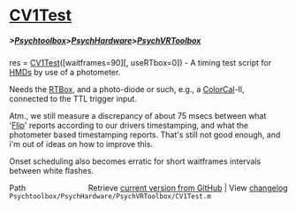 # [CV1Test](CV1Test)
##### >[Psychtoolbox](Psychtoolbox)>[PsychHardware](PsychHardware)>[PsychVRToolbox](PsychVRToolbox)

res = [CV1Test](CV1Test)([waitframes=90][, useRTbox=0]) - A timing test script for [HMDs](HMDs) by use of a photometer.  
  
Needs the [RTBox](RTBox), and a photo-diode or such, e.g., a [ColorCal](ColorCal)-II,  
connected to the TTL trigger input.  
  
Atm., we still measure a discrepancy of about 75 msecs between what  
'[Flip](Flip)' reports according to our drivers timestamping, and what the  
photometer based timestamping reports. That's still not good enough, and  
i'm out of ideas on how to improve this.  
  
Onset scheduling also becomes erratic for short waitframes intervals  
between white flashes.  
  




<div class="code_header" style="text-align:right;">
  <span style="float:left;">Path&nbsp;&nbsp;</span> <span class="counter">Retrieve <a href=
  "https://raw.github.com/Psychtoolbox-3/Psychtoolbox-3/beta/Psychtoolbox/PsychHardware/PsychVRToolbox/CV1Test.m">current version from GitHub</a> | View <a href=
  "https://github.com/Psychtoolbox-3/Psychtoolbox-3/commits/beta/Psychtoolbox/PsychHardware/PsychVRToolbox/CV1Test.m">changelog</a></span>
</div>
<div class="code">
  <code>Psychtoolbox/PsychHardware/PsychVRToolbox/CV1Test.m</code>
</div>

